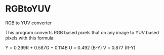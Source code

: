 # RGBtoYUV
RGB to YUV converter

This program converts RGB based pixels that on any image to YUV based pixels with this formula:

 Y = 0.299R + 0.587G + 0.114B
 U = 0.492 (B-Y)
 V = 0.877 (R-Y)
 
